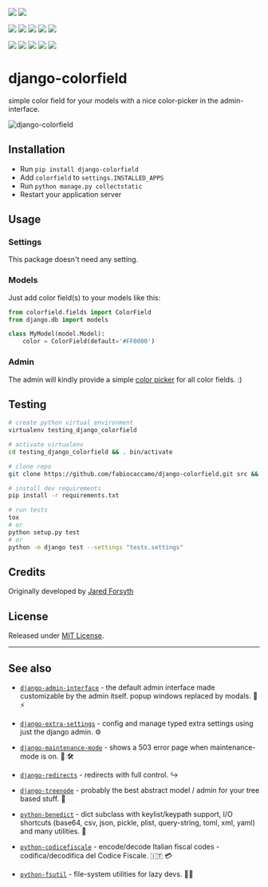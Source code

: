 [![](https://img.shields.io/pypi/pyversions/django-colorfield.svg?color=3776AB&logo=python&logoColor=white)](https://www.python.org/)
[![](https://img.shields.io/pypi/djversions/django-colorfield?color=0C4B33&logo=django&logoColor=white&label=django)](https://www.djangoproject.com/)

[![](https://img.shields.io/pypi/v/django-colorfield.svg?color=blue&logo=pypi&logoColor=white)](https://pypi.org/project/django-colorfield/)
[![](https://pepy.tech/badge/django-colorfield)](https://pepy.tech/project/django-colorfield)
[![](https://img.shields.io/github/stars/fabiocaccamo/django-colorfield?logo=github)](https://github.com/fabiocaccamo/django-colorfield/)
[![](https://badges.pufler.dev/visits/fabiocaccamo/django-colorfield?label=visitors&color=blue)](https://badges.pufler.dev)
[![](https://img.shields.io/pypi/l/django-colorfield.svg?color=blue)](https://github.com/fabiocaccamo/django-colorfield/blob/master/LICENSE.txt)

[![](https://img.shields.io/travis/fabiocaccamo/django-colorfield?logo=travis&label=build)](https://travis-ci.org/fabiocaccamo/django-colorfield)
[![](https://img.shields.io/codecov/c/gh/fabiocaccamo/django-colorfield?logo=codecov)](https://codecov.io/gh/fabiocaccamo/django-colorfield)
[![](https://img.shields.io/codacy/grade/194566618f424a819ce43450ea0af081?logo=codacy)](https://www.codacy.com/app/fabiocaccamo/django-colorfield)
[![](https://img.shields.io/codeclimate/maintainability/fabiocaccamo/django-colorfield?logo=code-climate)](https://codeclimate.com/github/fabiocaccamo/django-colorfield/)
[![](https://requires.io/github/fabiocaccamo/django-colorfield/requirements.svg?branch=master)](https://requires.io/github/fabiocaccamo/django-colorfield/requirements/?branch=master)

# django-colorfield
simple color field for your models with a nice color-picker in the admin-interface.

![django-colorfield](https://user-images.githubusercontent.com/1035294/74674565-f33ace00-51b1-11ea-8669-4b952f2b8e56.png)

## Installation
-   Run `pip install django-colorfield`
-   Add `colorfield` to `settings.INSTALLED_APPS`
-   Run `python manage.py collectstatic`
-   Restart your application server

## Usage

### Settings
This package doesn't need any setting.

### Models
Just add color field(s) to your models like this:

```python
from colorfield.fields import ColorField
from django.db import models

class MyModel(model.Model):
    color = ColorField(default='#FF0000')
```

### Admin
The admin will kindly provide a simple [color picker](http://jscolor.com/) for all color fields. :)

## Testing
```bash
# create python virtual environment
virtualenv testing_django_colorfield

# activate virtualenv
cd testing_django_colorfield && . bin/activate

# clone repo
git clone https://github.com/fabiocaccamo/django-colorfield.git src && cd src

# install dev requirements
pip install -r requirements.txt

# run tests
tox
# or
python setup.py test
# or
python -m django test --settings "tests.settings"
```

## Credits
Originally developed by [Jared Forsyth](https://github.com/jaredly)

## License
Released under [MIT License](LICENSE.txt).

---

## See also

- [`django-admin-interface`](https://github.com/fabiocaccamo/django-admin-interface) - the default admin interface made customizable by the admin itself. popup windows replaced by modals. 🧙 ⚡

- [`django-extra-settings`](https://github.com/fabiocaccamo/django-extra-settings) - config and manage typed extra settings using just the django admin. ⚙️

- [`django-maintenance-mode`](https://github.com/fabiocaccamo/django-maintenance-mode) - shows a 503 error page when maintenance-mode is on. 🚧 🛠️

- [`django-redirects`](https://github.com/fabiocaccamo/django-redirects) - redirects with full control. ↪️

- [`django-treenode`](https://github.com/fabiocaccamo/django-treenode) - probably the best abstract model / admin for your tree based stuff. 🌳

- [`python-benedict`](https://github.com/fabiocaccamo/python-benedict) - dict subclass with keylist/keypath support, I/O shortcuts (base64, csv, json, pickle, plist, query-string, toml, xml, yaml) and many utilities. 📘

- [`python-codicefiscale`](https://github.com/fabiocaccamo/python-codicefiscale) - encode/decode Italian fiscal codes - codifica/decodifica del Codice Fiscale. 🇮🇹 💳

- [`python-fsutil`](https://github.com/fabiocaccamo/python-fsutil) - file-system utilities for lazy devs. 🧟‍♂️
